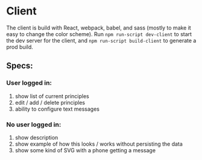 # Client 
The client is build with React, webpack, babel, and sass (mostly to make it easy to change the color scheme). Run `npm run-script dev-client` to start the dev server for the client, and `npm run-script build-client` to generate a prod build.

## Specs:
### User logged in:
1. show list of current principles
1. edit / add / delete principles
1. ability to configure text messages

### No user logged in:
1. show description
1. show example of how this looks / works without persisting the data
1. show some kind of SVG with a phone getting a message
